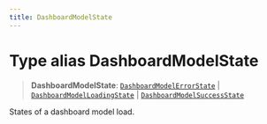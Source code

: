 ```yaml
---
title: DashboardModelState
---
```


# Type alias DashboardModelState

> **DashboardModelState**: [`DashboardModelErrorState`](type-alias.DashboardModelErrorState.md) \| [`DashboardModelLoadingState`](type-alias.DashboardModelLoadingState.md) \| [`DashboardModelSuccessState`](type-alias.DashboardModelSuccessState.md)

States of a dashboard model load.

